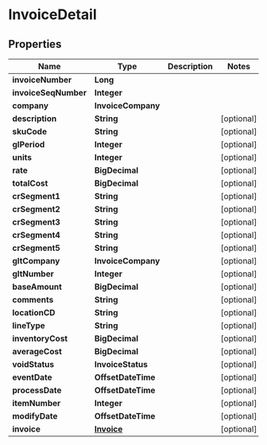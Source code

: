 

# InvoiceDetail


## Properties

| Name | Type | Description | Notes |
|------------ | ------------- | ------------- | -------------|
|**invoiceNumber** | **Long** |  |  |
|**invoiceSeqNumber** | **Integer** |  |  |
|**company** | **InvoiceCompany** |  |  |
|**description** | **String** |  |  [optional] |
|**skuCode** | **String** |  |  [optional] |
|**glPeriod** | **Integer** |  |  [optional] |
|**units** | **Integer** |  |  [optional] |
|**rate** | **BigDecimal** |  |  [optional] |
|**totalCost** | **BigDecimal** |  |  [optional] |
|**crSegment1** | **String** |  |  [optional] |
|**crSegment2** | **String** |  |  [optional] |
|**crSegment3** | **String** |  |  [optional] |
|**crSegment4** | **String** |  |  [optional] |
|**crSegment5** | **String** |  |  [optional] |
|**gltCompany** | **InvoiceCompany** |  |  [optional] |
|**gltNumber** | **Integer** |  |  [optional] |
|**baseAmount** | **BigDecimal** |  |  [optional] |
|**comments** | **String** |  |  [optional] |
|**locationCD** | **String** |  |  [optional] |
|**lineType** | **String** |  |  [optional] |
|**inventoryCost** | **BigDecimal** |  |  [optional] |
|**averageCost** | **BigDecimal** |  |  [optional] |
|**voidStatus** | **InvoiceStatus** |  |  [optional] |
|**eventDate** | **OffsetDateTime** |  |  [optional] |
|**processDate** | **OffsetDateTime** |  |  [optional] |
|**itemNumber** | **Integer** |  |  [optional] |
|**modifyDate** | **OffsetDateTime** |  |  [optional] |
|**invoice** | [**Invoice**](Invoice.md) |  |  [optional] |



